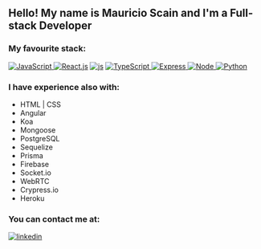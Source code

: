 
 
 ## Hello! My name is Mauricio Scain and I'm a Full-stack Developer




### My favourite stack:

<a href="https://js.org/" target="_blank"> <img src="https://img.shields.io/badge/Javascript-FFD43B?style=for-the-badge&logo=javascript&logoColor=black" alt="JavaScript"/> </a>
 <a href="https://reactjs.org/" target="_blank"> <img src="https://img.shields.io/badge/react-61DAFB?style=for-the-badge&logo=react&logoColor=black" alt="React.js"/></a>
  <a href="https://nextjs.org/" target="_blank"> <img src="https://img.shields.io/badge/Redux-593D88?style=for-the-badge&logo=redux&logoColor=white" alt="js"/></a>
 <a href="https://www.typescriptlang.org/" target="_blank"> <img src="https://img.shields.io/badge/Typescript-2F73BF?style=for-the-badge&logo=typescript&logoColor=white" alt="TypeScript"/> </a>
 <a href="[https://jupyter.org/](https://expressjs.com/de/)" target="_blank"> <img src="https://img.shields.io/badge/Express-EEEEEE?style=for-the-badge&logo=express&logoColor=black" alt="Express"/> </a><a href="[https://nodejs.org/en/](https://nodejs.org/en/)" target="_blank"> <img src="https://img.shields.io/badge/Node-76B062?style=for-the-badge&logo=nodedotjs&logoColor=white" alt="Node"/> </a><a href="https://www.python.org" target="_blank"> <img src="https://img.shields.io/badge/MongoDB-4EA94B?style=for-the-badge&logo=mongodb&logoColor=white" alt="Python"/> </a>


### I have experience also with:

- HTML | CSS
- Angular
- Koa
- Mongoose 
- PostgreSQL
- Sequelize
- Prisma
- Firebase
- Socket.io
- WebRTC
- Crypress.io 
- Heroku


### You can contact me at:

<a href="https://www.linkedin.com/in/mauricio-scain-a024331b7" target="_blank"> <img src="https://img.shields.io/badge/LinkedIn-0077B5?style=for-the-badge&logo=linkedin&logoColor=white" alt="linkedin"/> </a>
